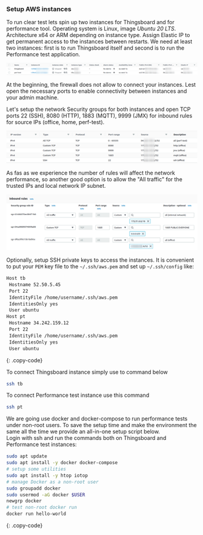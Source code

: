 ### Setup AWS instances

To run clear test lets spin up two instances for Thingsboard and for performance tool.
Operating system is Linux, image *Ubuntu 20 LTS*. Architecture x64 or ARM depending on instance type.
Assign Elastic IP to get permanent access to the instances between restarts.
We need at least two instances: first is to run Thingsboard itself and second is to run the Performance test application.   

![Thingsboard and Performance test instances](/images/reference/performance-aws-instances/method/setup/performance_test_aws_instances.png "Thingsboard and Performance test instances")

At the beginning, the firewall does not allow to connect your instances. Lest open the necessary ports to enable connectivity between instances and your admin machine.  

Let's setup the network Security groups for both instances and open TCP ports 22 (SSH), 8080 (HTTP), 1883 (MQTT), 9999 (JMX) for inbound rules for source IPs (office, home, perf-test).

![Setup network security group for performance test](/images/reference/performance-aws-instances/method/setup/performance_test_network_security_group.png "Setup network security group for performance test")

As fas as we experience the number of rules will affect the network performance, so another good option is to allow the "All traffic" for the trusted IPs and local network IP subnet.

![Security group inbound rules](/images/reference/performance-aws-instances/method/setup/performance_test_network_security_group_inbound_rules.png)

Optionally, setup SSH private keys to access the instances. It is convenient to put your `PEM` key file to the `~/.ssh/aws.pem` and set up `~/.ssh/config` like:
```bash
Host tb
 Hostname 52.50.5.45
 Port 22
 IdentityFile /home/username/.ssh/aws.pem
 IdentitiesOnly yes
 User ubuntu
Host pt
 Hostname 34.242.159.12
 Port 22
 IdentityFile /home/username/.ssh/aws.pem
 IdentitiesOnly yes
 User ubuntu
```
{: .copy-code}

To connect Thingsboard instance simply use to command below
```bash
ssh tb
```

To connect Performance test instance use this command
```bash
ssh pt
```

We are going use docker and docker-compose to run performance tests under non-root users. 
To save the setup time and make the environment the same all the time we provide an all-in-one setup script below.  
Login with ssh and run the commands both on Thingsboard and Performance test instances:

```bash
sudo apt update
sudo apt install -y docker docker-compose
# setup some utilities
sudo apt install -y htop iotop
# manage Docker as a non-root user
sudo groupadd docker
sudo usermod -aG docker $USER
newgrp docker
# test non-root docker run
docker run hello-world
```
{: .copy-code}
